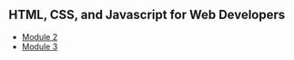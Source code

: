 ## HTML, CSS, and Javascript for Web Developers

- [Module 2](html-css-javascript-for-web-developers/module-2/)
- [Module 3](html-css-javascript-for-web-developers/module-3/)
